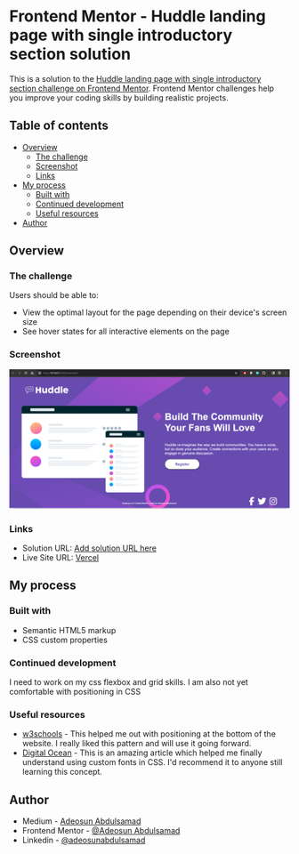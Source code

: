 # Frontend Mentor - Huddle landing page with single introductory section solution

This is a solution to the [Huddle landing page with single introductory section challenge on Frontend Mentor](https://www.frontendmentor.io/challenges/huddle-landing-page-with-a-single-introductory-section-B_2Wvxgi0). Frontend Mentor challenges help you improve your coding skills by building realistic projects. 

## Table of contents

- [Overview](#overview)
  - [The challenge](#the-challenge)
  - [Screenshot](#screenshot)
  - [Links](#links)
- [My process](#my-process)
  - [Built with](#built-with)
  - [Continued development](#continued-development)
  - [Useful resources](#useful-resources)
- [Author](#author)

## Overview

### The challenge

Users should be able to:

- View the optimal layout for the page depending on their device's screen size
- See hover states for all interactive elements on the page

### Screenshot

![](./images/Screenshot%20(24).png)

### Links

- Solution URL: [Add solution URL here](https://your-solution-url.com)
- Live Site URL: [Vercel](https://huddle-landing-page-with-single-introductory-section-j7564kn7f.vercel.app/)

## My process

### Built with

- Semantic HTML5 markup
- CSS custom properties

### Continued development

I need to work on my css flexbox and grid skills. I am also not yet comfortable with positioning in CSS

### Useful resources

- [w3schools](https://www.w3schools.com/cssref/pr_pos_bottom.php) - This helped me out with positioning at the bottom of the website. I really liked this pattern and will use it going forward.
- [Digital Ocean](https://www.digitalocean.com/community/tutorials/how-to-load-and-use-custom-fonts-with-css) - This is an amazing article which helped me finally understand using custom fonts in CSS. I'd recommend it to anyone still learning this concept.

## Author

- Medium - [Adeosun Abdulsamad](https://medium.com/@adeosunabdulsamad25)
- Frontend Mentor - [@Adeosun Abdulsamad](https://www.frontendmentor.io/profile/adeosunabdulsamad)
- Linkedin - [@adeosunabdulsamad](https://www.linkedin.com/in/abdulsamadadeosun/)
